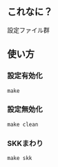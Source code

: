 ## これなに？
設定ファイル群

## 使い方
### 設定有効化
```
make
```

### 設定無効化
```
make clean
```

### SKKまわり
```
make skk
```

